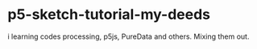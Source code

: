 # p5-sketch-tutorial-my-deeds
i learning codes processing, p5js, PureData and others. Mixing them out.
